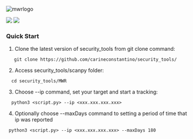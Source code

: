 ![mwrlogo](https://user-images.githubusercontent.com/53983340/77702356-14ec5980-6f97-11ea-87c7-3cb0a3fa6e90.jpg)

<p>
 <img src="https://img.shields.io/badge/MWR-v.0.1-yellow" />
 <img src="https://img.shields.io/badge/python-v3.6.9-blue" />
 </p>

### Quick Start

1. Clone the latest version of security_tools from git clone command:

 ```
    git clone https://github.com/carineconstantino/security_tools/
 ```
    
 2. Access security_tools/scanpy folder:
 
 ```
   cd security_tools/MWR
 ```
 
 3. Choose --ip command, set your target and start a tracking: 
 
 ```
   python3 <script.py> --ip <xxx.xxx.xxx.xxx>
 ```
 
 4. Optionally choose --maxDays command to setting a period of time that ip was reported
 
  ```
   python3 <script.py> --ip <xxx.xxx.xxx.xxx> --maxDays 180
 ```
 
